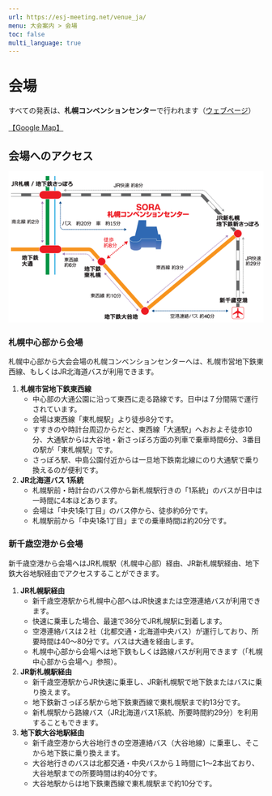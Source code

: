```yaml
---
url: https://esj-meeting.net/venue_ja/
menu: 大会案内 > 会場
toc: false
multi_language: true
---
```


# 会場
すべての発表は、**札幌コンベンションセンター**で行われます（[ウェブページ](https://www.sora-scc.jp)）

[【Google Map】](https://maps.app.goo.gl/3715B6bF2e5urKno8)

## 会場へのアクセス
![会場への地図（札幌コンベンションセンターのウェブページ掲載図）](../media/to_venue_map_ja.gif)

### 札幌中心部から会場
札幌中心部から大会会場の札幌コンベンションセンターへは、札幌市営地下鉄東西線、もしくはJR北海道バスが利用できます。  

1. **札幌市営地下鉄東西線**
	- 中心部の大通公園に沿って東西に走る路線です。日中は７分間隔で運行されています。
	- 会場は東西線「東札幌駅」より徒歩8分です。
	- すすきのや時計台周辺からだと、東西線「大通駅」へおおよそ徒歩10分、大通駅からは大谷地・新さっぽろ方面の列車で乗車時間6分、3番目の駅が「東札幌駅」です。
	- さっぽろ駅、中島公園付近からは一旦地下鉄南北線にのり大通駅で乗り換えるのが便利です。
2. **JR北海道バス 1系統** 
	- 札幌駅前・時計台のバス停から新札幌駅行きの「1系統」のバスが日中は一時間に4本ほどあります。
	- 会場は「中央1条1丁目」のバス停から、徒歩約6分です。
	- 札幌駅前から「中央1条1丁目」までの乗車時間は約20分です。

### 新千歳空港から会場
新千歳空港から会場へはJR札幌駅（札幌中心部）経由、JR新札幌駅経由、地下鉄大谷地駅経由でアクセスすることができます。  

1. **JR札幌駅経由**  
	- 新千歳空港駅から札幌中心部へはJR快速または空港連絡バスが利用できます。
	- 快速に乗車した場合、最速で36分でJR札幌駅に到着します。
	- 空港連絡バスは２社（北都交通・北海道中央バス）が運行しており、所要時間は40〜80分です。バスは大通を経由します。
	- 札幌中心部から会場へは地下鉄もしくは路線バスが利用できます（「札幌中心部から会場へ」参照）。  
2. **JR新札幌駅経由**  
	- 新千歳空港駅からJR快速に乗車し、JR新札幌駅で地下鉄またはバスに乗り換えます。
	- 地下鉄新さっぽろ駅から地下鉄東西線で東札幌駅まで約13分です。
	- 新札幌駅から路線バス（JR北海道バス1系統、所要時間約29分）を利用することもできます。  
3. **地下鉄大谷地駅経由**  
	- 新千歳空港から大谷地行きの空港連絡バス（大谷地線）に乗車し、そこから地下鉄に乗り換えます。
	- 大谷地行きのバスは北都交通・中央バスから１時間に1〜2本出ており、大谷地駅までの所要時間は約40分です。
	- 大谷地駅からは地下鉄東西線で東札幌駅まで約10分です。
